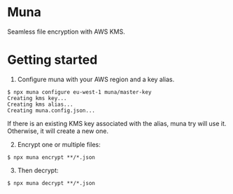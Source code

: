 # Muna

Seamless file encryption with AWS KMS.

# Getting started

1. Configure muna with your AWS region and a key alias.

```
$ npx muna configure eu-west-1 muna/master-key
Creating kms key...
Creating kms alias...
Creating muna.config.json...
```

If there is an existing KMS key associated with the alias, muna try will use it. Otherwise, it will create a new one.

2. Encrypt one or multiple files:

```
$ npx muna encrypt **/*.json
```

3. Then decrypt:

```
$ npx muna decrypt **/*.json
```
